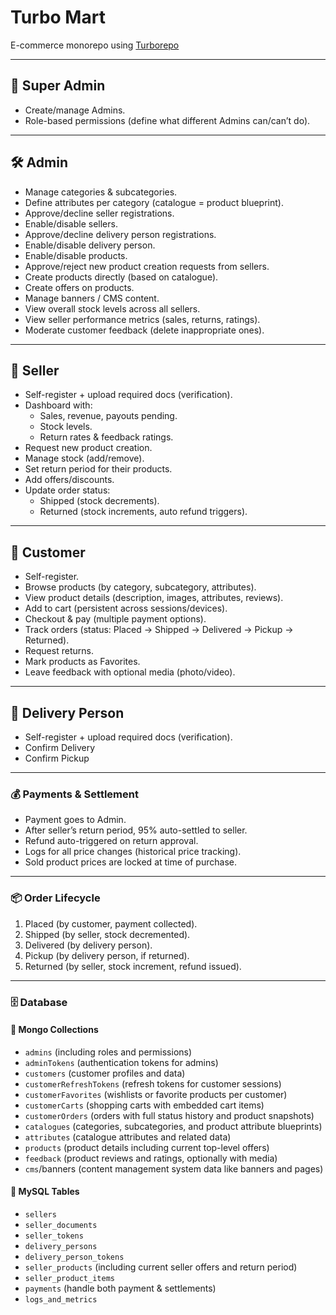 # Turbo Mart

E-commerce monorepo using [Turborepo](https://turbo.build/)

---

## 👑 Super Admin

- Create/manage Admins.
- Role-based permissions (define what different Admins can/can’t do).

---

## 🛠️ Admin

- Manage categories & subcategories.
- Define attributes per category (catalogue = product blueprint).
- Approve/decline seller registrations.
- Enable/disable sellers.
- Approve/decline delivery person registrations.
- Enable/disable delivery person.
- Enable/disable products.
- Approve/reject new product creation requests from sellers.
- Create products directly (based on catalogue).
- Create offers on products.
- Manage banners / CMS content.
- View overall stock levels across all sellers.
- View seller performance metrics (sales, returns, ratings).
- Moderate customer feedback (delete inappropriate ones).

---

## 🏬 Seller

- Self-register + upload required docs (verification).
- Dashboard with:
    - Sales, revenue, payouts pending.
    - Stock levels.
    - Return rates & feedback ratings.
- Request new product creation.
- Manage stock (add/remove).
- Set return period for their products.
- Add offers/discounts.
- Update order status:
    - Shipped (stock decrements).
    - Returned (stock increments, auto refund triggers).

---

## 👤 Customer

- Self-register.
- Browse products (by category, subcategory, attributes).
- View product details (description, images, attributes, reviews).
- Add to cart (persistent across sessions/devices).
- Checkout & pay (multiple payment options).
- Track orders (status: Placed → Shipped → Delivered → Pickup → Returned).
- Request returns.
- Mark products as Favorites.
- Leave feedback with optional media (photo/video).

---

## 🚚 Delivery Person
- Self-register + upload required docs (verification).
- Confirm Delivery
- Confirm Pickup


---

### 💰 Payments & Settlement

- Payment goes to Admin.
- After seller’s return period, 95% auto-settled to seller.
- Refund auto-triggered on return approval.
- Logs for all price changes (historical price tracking).
- Sold product prices are locked at time of purchase.

---

### 📦 Order Lifecycle

1. Placed (by customer, payment collected).
2. Shipped (by seller, stock decremented).
3. Delivered (by delivery person).
4. Pickup (by delivery person, if returned).
5. Returned (by seller, stock increment, refund issued).

---

### 🗄️ Database

#### 🍃 Mongo Collections
- `admins` (including roles and permissions)
- `adminTokens` (authentication tokens for admins)
- `customers` (customer profiles and data)
- `customerRefreshTokens` (refresh tokens for customer sessions)
- `customerFavorites` (wishlists or favorite products per customer)
- `customerCarts` (shopping carts with embedded cart items)
- `customerOrders` (orders with full status history and product snapshots)
- `catalogues` (categories, subcategories, and product attribute blueprints)
- `attributes` (catalogue attributes and related data)
- `products` (product details including current top-level offers)
- `feedback` (product reviews and ratings, optionally with media)
- `cms`/banners (content management system data like banners and pages)

#### 🐬 MySQL Tables
- `sellers`
- `seller_documents`
- `seller_tokens`
- `delivery_persons`
- `delivery_person_tokens`
- `seller_products` (including current seller offers and return period)
- `seller_product_items`
- `payments` (handle both payment & settlements)
- `logs_and_metrics`
